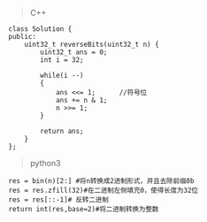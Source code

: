 > C++

    class Solution {
    public:
        uint32_t reverseBits(uint32_t n) {
            uint32_t ans = 0;
            int i = 32;
    
            while(i --)
            {
                ans <<= 1;      //符号位
                ans += n & 1;
                n >>= 1;
            }
    
            return ans;
        }
    };

> python3

    res = bin(n)[2:] #将n转换成2进制形式，并且去除前缀0b
    res = res.zfill(32)#在二进制左侧填充0，使得长度为32位
    res = res[::-1]# 反转二进制
    return int(res,base=2)#将二进制转换为整数
